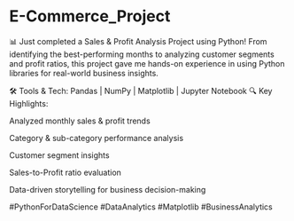 # E-Commerce_Project
📊 Just completed a Sales & Profit Analysis Project using Python!
From identifying the best-performing months to analyzing customer segments and profit ratios, this project gave me hands-on experience in using Python libraries for real-world business insights.

🛠️ Tools & Tech: Pandas | NumPy | Matplotlib | Jupyter Notebook
🔍 Key Highlights:

Analyzed monthly sales & profit trends

Category & sub-category performance analysis

Customer segment insights

Sales-to-Profit ratio evaluation

Data-driven storytelling for business decision-making

#PythonForDataScience #DataAnalytics #Matplotlib #BusinessAnalytics
